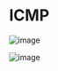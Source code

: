 # ICMP 
![image](https://github.com/user-attachments/assets/00e9f366-3678-4763-a872-5e6fb8c698f7)


![image](https://github.com/user-attachments/assets/810fe06e-0e95-4cca-af8b-a273fc4271b5)

